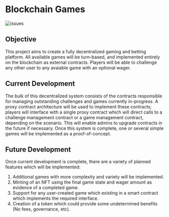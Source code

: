 # Blockchain Games

![issues](https://img.shields.io/github/issues/Jonathan-B-Peters/blockchain_games)

## Objective

This project aims to create a fully decentralized gaming and betting platform. All available games will be turn-based, and implemented entirely on the blockchain as external contracts. Players will be able to challenge any other user to any avaiable game with an optional wager.

## Current Development

The bulk of this decentralized system consists of the contracts responsible for managing outstanding challenges and games currently in-progress. A proxy contract architecture will be used to implement these contracts; players will interface with a single proxy contract which will direct calls to a challenge management contract or a game management contract, depending on the scenario. This will enable admins to upgrade contracts in the future if necessary. Once this system is complete, one or several simple games will be implemented as a proof-of-concept.

## Future Development

Once current development is complete, there are a variety of planned features which  will be implemented:

1. Additional games with more complexity and variety will be implemented.
2. Minting of an NFT using the final game state and wager amount as evidence of a completed game.
3. Support for any user-created game which existing in a smart contract which implements the required interface.
4. Creation of a token which could provide some undetermined benefits (No fees, governance, etc).